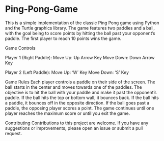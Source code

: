 # Ping-Pong-Game
This is a simple implementation of the classic Ping Pong game using Python and the Turtle graphics library. 
The game features two paddles and a ball, with the goal being to score points by hitting the ball past your opponent’s paddle. The first player to reach 10 points wins the game.

Game Controls

Player 1 (Right Paddle):
Move Up: Up Arrow Key
Move Down: Down Arrow Key

Player 2 (Left Paddle):
Move Up: ‘W’ Key
Move Down: ‘S’ Key

Game Rules
Each player controls a paddle on their side of the screen. The ball starts in the center and moves towards one of the paddles.
The objective is to hit the ball with your paddle and make it past the opponent’s paddle. If the ball hits the top or bottom wall, it bounces back. 
If the ball hits a paddle, it bounces off in the opposite direction. If the ball goes past a paddle, the opposing player scores a point.
The game continues until one player reaches the maximum score or until you exit the game.

Contributing
Contributions to this project are welcome. 
If you have any suggestions or improvements, please open an issue or submit a pull request.
